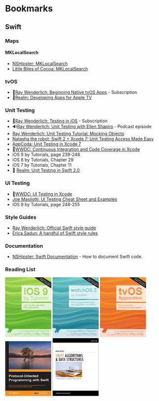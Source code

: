 # Bookmarks

## Swift

### Maps

#### MKLocalSearch

* [NSHipster: MKLocal​Search](http://nshipster.com/mklocalsearch/)
* [Little Bites of Cocoa: MKLocalSearch](https://littlebitesofcocoa.com/47-mklocalsearch)

### tvOS

* 🎥[Ray Wenderlich: Beginning Native tvOS Apps](http://www.raywenderlich.com/120190/video-tutorial-beginning-native-tvos-apps-series-introduction) - Subscription
* 🎥[Realm: Developing Apps for Apple TV](https://realm.io/news/sally-shepard-developing-for-apple-tv/) 

### Unit Testing

* 🎥[Ray Wenderlich: Testing in iOS](http://www.raywenderlich.com/118547/video-tutorial-testing-in-ios-series-introduction) - Subscription
* 🔊[Ray Wenderlich: Unit Testing with Ellen Shapiro](http://www.raywenderlich.com/91410/unit-testing-ellen-shapiro-podcast-s02-e10) - Podcast episode
* [Ray Wenderlich: Unit Testing Tutorial: Mocking Objects](http://www.raywenderlich.com/101306/unit-testing-tutorial-mocking-objects)
* [Natasha the robot: Swift 2 + Xcode 7: Unit Testing Access Made Easy](https://www.natashatherobot.com/swift-2-xcode-7-unit-testing-access/)
* [AppCoda: Unit Testing in Xcode 7](http://www.appcoda.com/unit-testing-swift/)
* 🎥[WWDC: Continuous Integration and Code Coverage in Xcode](https://developer.apple.com/videos/play/wwdc2015/410/)
* iOS 9 by Tutorials, page 239-248
* iOS 8 by Tutorials, Chapter 29
* iOS 7 by Tutorials, Chapter 11
* 🎥 [Realm: Unit Testing in Swift 2.0](https://realm.io/news/jorge-ortiz-unit-testing-swift-2/)

### UI Testing

* 🎥[WWDC: UI Testing in Xcode](https://developer.apple.com/videos/play/wwdc2015/406/)
* [Joe Masilotti: UI Testing Cheat Sheet and Examples](http://masilotti.com/ui-testing-cheat-sheet/)
* iOS 9 by Tutorials, page 248-255

### Style Guides

* [Ray Wenderlich: Official Swift style guide](https://github.com/raywenderlich/swift-style-guide)
* [Erica Sadun: A handful of Swift style rules](http://ericasadun.com/2015/11/17/a-handful-of-swift-style-rules-swiftlang/)

### Documentation

* [NSHipster: Swift Documentation](http://nshipster.com/swift-documentation/) - How to document Swift code.

### Reading List

[<img src="/ios9tutorials.png"  width="150" >](https://www.raywenderlich.com/store/ios-9-by-tutorials) [<img src="/watchos2.png"  width="150" >](http://www.raywenderlich.com/store/watchos-2-by-tutorials) [<img src="/tvos.png"  width="150" >](http://www.raywenderlich.com/store/tvos-apprentice) [<img src="/protocolOriented.jpeg" width="150">](http://www.amazon.com/Protocol-Oriented-Programming-Swift-Jon-Hoffman-ebook/dp/B01BDQK5GS/) [<img src="/algorithms.jpg" width="150">](http://shop.waynewbishop.com/products/swift-algorithms-book)
